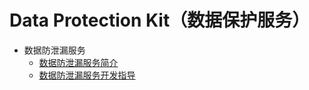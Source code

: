 # Data Protection Kit（数据保护服务）
<!--Kit: Data Protection Kit-->
<!--Subsystem: Security-->
<!--Owner: @winnieHuYu-->
<!--SE: @lucky-jinduo-->
<!--TSE: @nacyli-->

- 数据防泄漏服务<!--dlp-->
  - [数据防泄漏服务简介](dlp-overview.md)
  <!--Del-->
  - [数据防泄漏服务开发指导](dlp-guidelines.md)
  <!--DelEnd-->